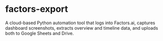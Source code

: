 # factors-export
A cloud-based Python automation tool that logs into Factors.ai, captures dashboard screenshots, extracts overview and timeline data, and uploads both to Google Sheets and Drive.
